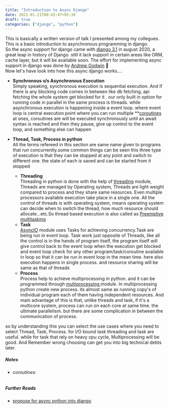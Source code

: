 ```yaml
---
title: "Introduction to Async Django"
date: 2021-01-21T00:43:47+05:30
draft: true
categories: ["django", "python"]
---
```


This is basically a written version of talk I presented among my collegues.
This is a basic introduction to asynchronous programming in django.  
So the async support for django came with [django 3.1](https://docs.djangoproject.com/en/3.1/topics/async/) in august 2020, a great leap in history of Django. still it lack support in certain areas like ORM, cache layer, but it will be available soon. The effort for implementing async support in django was done by [Andrew Godwin](https://twitter.com/andrewgodwin) :clap:  
Now let's have look into how this async django works....

- **Synchronous v/s Asynchronous Execution**  
  Simply speaking, synchronous execution is sequential execution. And if there is any blocking code comes in between like db fetching, api fetching the whole system get blocked for it . our only built in option for running code in parallel in the same process is threads. while asynchronous execution is happening inside a event loop. where event loop is central execution point where you can run multiple \*\*[coroutines](#coroutines)
  at ones, coroutines are will be executed synchronously until an await syntax is reached and then they pause, give up control to the event loop, and something else can happen

- **Thread, Task, Process in python**  
  All the terms refereed in this section are same name given to programs that run concurrently.some common things can be seen this three type of execution is that they can be stopped at any point and switch to different one. the state of each is saved and can be started from it stopped  
  - **Threading**  
  Threading in python is done with the help of [threading](https://docs.python.org/3/library/threading.html) module, Threads are managed by Operating system, Threads are light weight compared to process and they share same resources. Even multiple processors available execution take place in a single one. All the control of threads is with operating system, means operating system can decide when to switch the thread, how much resource should allocate...etc.So thread based execution is also called as [Preemptive multitasking](https://en.wikipedia.org/wiki/Preemption_%28computing%29#Preemptive_multitasking)  
  - **Task**  
  [AsyncIO](https://docs.python.org/3/library/asyncio.html) module uses Tasks for achieving concurrency.Task are being run in event loop. Task work just opposite of Threads, like all the control is in the hands of program itself, the program itself will give control back to the event loop when the execution get blocked and event loop check for any other program/task/coroutine available in loop so that it can be run in  event loop in the mean time. here also execution happens in single process. and resource sharing will be same as that of threads
  - **Process**  
  Process help to achieve multiprocessing in python. and it can be programmed through [multiprocessing  ](https://docs.python.org/3/library/multiprocessing.html) module. In multiprocessing python create new process. its almost same as running copy's of individual program each of them having independent resources. And main advantage of this is that, unlike threads and task, if it's a multicore system, process can run on each core at same time. the ultimate parallelism. but there are some complication in between the communication of process.

so by understanding this you can select the use cases where you need to select Thread, Task, Process. for I/O bound task threading and task are useful. while for task that rely on heavy cpu cycle, Multiprocessing will be good. And Remember wrong choosing can get you into big technical debts later.


##### Notes  
- ###### coroutines:

##### Further Reads

- [propose for async python into django](https://github.com/django/deps/blob/master/accepted/0009-async.rst)